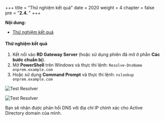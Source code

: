 +++
title = "Thử nghiệm kết quả"
date = 2020
weight = 4
chapter = false
pre = "<b>2.4. </b>"
+++

**Nội dung:**
- [Thử nghiệm kết quả](#thử-nghiệm-kết-quả)

#### Thử nghiệm kết quả

1. Kết nối vào **RD Gateway Server** (hoặc sử dụng phiên đã mở ở phần **Các bước chuẩn bị**).
2. Mở **PowerShell** trên Windows và thực thi lệnh: ```Resolve-DnsName onprem.example.com```
3. Hoặc sử dụng **Command Prompt** và thực thi lệnh: ```nslookup onprem.example.com```

![Test Resolver](../../../images/2/4-test.png?width=90pc)

![Test Resolver](../../../images/2/4-test2.png?width=90pc)

Bạn sẽ nhận được phản hồi DNS với địa chỉ IP chính xác cho Active Directory domain của mình.